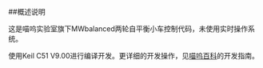 ##概述说明

这是喵呜实验室旗下MWbalanced两轮自平衡小车控制代码，未使用实时操作系统。

使用Keil C51 V9.00进行编译开发。更详细的开发操作，见[喵呜百科](http://miaowlabs.com/wiki-MWbalanced.html)的开发指南。


